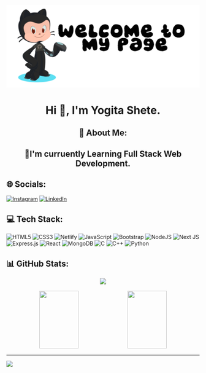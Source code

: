 

<!--
**yogita-s-24/yogita-s-24** is a ✨ _special_ ✨ repository because its `README.md` (this file) appears on your GitHub profile.

-->
<img src= octocat.png>

 <h1 align="center">Hi 👋, I'm Yogita Shete.</h1>

<h2 align="center"> 💫 About Me:<h2>
<p align="center">🌱I'm curruently Learning Full Stack Web Development.</p>


 ## 🌐 Socials:
[![Instagram](https://img.shields.io/badge/Instagram-%23E4405F.svg?logo=Instagram&logoColor=white)](https://instagram.com/yogii_s_24) 
[![LinkedIn](https://img.shields.io/badge/LinkedIn-%230077B5.svg?logo=linkedin&logoColor=white)](https://linkedin.com/in/yogita-shete-753a92252) 


 ## 💻 Tech Stack:
![HTML5](https://img.shields.io/badge/html5-%23E34F26.svg?style=for-the-badge&logo=html5&logoColor=white) 
![CSS3](https://img.shields.io/badge/css3-%231572B6.svg?style=for-the-badge&logo=css3&logoColor=white) 
![Netlify](https://img.shields.io/badge/netlify-%23000000.svg?style=for-the-badge&logo=netlify&logoColor=#00C7B7)
![JavaScript](https://img.shields.io/badge/javascript-%23323330.svg?style=for-the-badge&logo=javascript&logoColor=%23F7DF1E) 
![Bootstrap](https://img.shields.io/badge/bootstrap-%23563D7C.svg?style=for-the-badge&logo=bootstrap&logoColor=white)
![NodeJS](https://img.shields.io/badge/node.js-6DA55F?style=for-the-badge&logo=node.js&logoColor=white)
![Next JS](https://img.shields.io/badge/Next-black?style=for-the-badge&logo=next.js&logoColor=white)
![Express.js](https://img.shields.io/badge/express.js-%23404d59.svg?style=for-the-badge&logo=express&logoColor=%2361DAFB)
![React](https://img.shields.io/badge/react-%2320232a.svg?style=for-the-badge&logo=react&logoColor=%2361DAFB)
![MongoDB](https://img.shields.io/badge/MongoDB-%234ea94b.svg?style=for-the-badge&logo=mongodb&logoColor=white) 
![C](https://img.shields.io/badge/c-%2300599C.svg?style=for-the-badge&logo=c&logoColor=white)
![C++](https://img.shields.io/badge/c++-%2300599C.svg?style=for-the-badge&logo=c%2B%2B&logoColor=white) 
![Python](https://img.shields.io/badge/python-3670A0?style=for-the-badge&logo=python&logoColor=ffdd54) 

 ## 📊 GitHub Stats: 
 <p align="center">
    <img src="https://github-readme-streak-stats.herokuapp.com/?user=yogita-s-24" />
</p>
<p align="center">
<img height="150rem" src="https://github-readme-stats.vercel.app/api?username=yogita-s-24&show_icons=true&&count_private=true&include_all_commits=true" width="45%"/>

<img height="150rem" src="https://github-readme-stats.vercel.app/api/top-langs/?username=yogita-s-24&layout=compact&hide=Jupyter%20NoteBook" width="45%" />
</p>

---

 
 [![](https://visitcount.itsvg.in/api?id=yogita-s-24&label=Profile%20Views&color=10&pretty=false)](https://visitcount.itsvg.in)

<!-- Proudly created with GPRM ( https://gprm.itsvg.in ) -->




